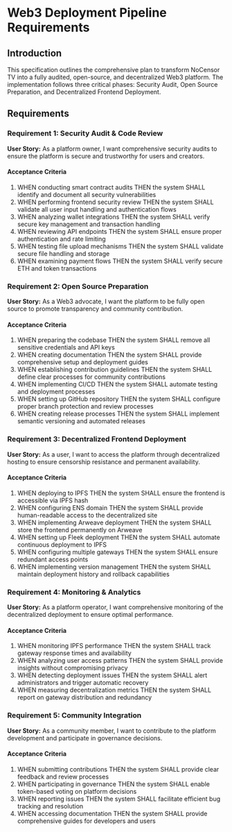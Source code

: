 # Web3 Deployment Pipeline Requirements

## Introduction

This specification outlines the comprehensive plan to transform NoCensor TV into a fully audited, open-source, and decentralized Web3 platform. The implementation follows three critical phases: Security Audit, Open Source Preparation, and Decentralized Frontend Deployment.

## Requirements

### Requirement 1: Security Audit & Code Review

**User Story:** As a platform owner, I want comprehensive security audits to ensure the platform is secure and trustworthy for users and creators.

#### Acceptance Criteria

1. WHEN conducting smart contract audits THEN the system SHALL identify and document all security vulnerabilities
2. WHEN performing frontend security review THEN the system SHALL validate all user input handling and authentication flows
3. WHEN analyzing wallet integrations THEN the system SHALL verify secure key management and transaction handling
4. WHEN reviewing API endpoints THEN the system SHALL ensure proper authentication and rate limiting
5. WHEN testing file upload mechanisms THEN the system SHALL validate secure file handling and storage
6. WHEN examining payment flows THEN the system SHALL verify secure ETH and token transactions

### Requirement 2: Open Source Preparation

**User Story:** As a Web3 advocate, I want the platform to be fully open source to promote transparency and community contribution.

#### Acceptance Criteria

1. WHEN preparing the codebase THEN the system SHALL remove all sensitive credentials and API keys
2. WHEN creating documentation THEN the system SHALL provide comprehensive setup and deployment guides
3. WHEN establishing contribution guidelines THEN the system SHALL define clear processes for community contributions
4. WHEN implementing CI/CD THEN the system SHALL automate testing and deployment processes
5. WHEN setting up GitHub repository THEN the system SHALL configure proper branch protection and review processes
6. WHEN creating release processes THEN the system SHALL implement semantic versioning and automated releases

### Requirement 3: Decentralized Frontend Deployment

**User Story:** As a user, I want to access the platform through decentralized hosting to ensure censorship resistance and permanent availability.

#### Acceptance Criteria

1. WHEN deploying to IPFS THEN the system SHALL ensure the frontend is accessible via IPFS hash
2. WHEN configuring ENS domain THEN the system SHALL provide human-readable access to the decentralized site
3. WHEN implementing Arweave deployment THEN the system SHALL store the frontend permanently on Arweave
4. WHEN setting up Fleek deployment THEN the system SHALL automate continuous deployment to IPFS
5. WHEN configuring multiple gateways THEN the system SHALL ensure redundant access points
6. WHEN implementing version management THEN the system SHALL maintain deployment history and rollback capabilities

### Requirement 4: Monitoring & Analytics

**User Story:** As a platform operator, I want comprehensive monitoring of the decentralized deployment to ensure optimal performance.

#### Acceptance Criteria

1. WHEN monitoring IPFS performance THEN the system SHALL track gateway response times and availability
2. WHEN analyzing user access patterns THEN the system SHALL provide insights without compromising privacy
3. WHEN detecting deployment issues THEN the system SHALL alert administrators and trigger automatic recovery
4. WHEN measuring decentralization metrics THEN the system SHALL report on gateway distribution and redundancy

### Requirement 5: Community Integration

**User Story:** As a community member, I want to contribute to the platform development and participate in governance decisions.

#### Acceptance Criteria

1. WHEN submitting contributions THEN the system SHALL provide clear feedback and review processes
2. WHEN participating in governance THEN the system SHALL enable token-based voting on platform decisions
3. WHEN reporting issues THEN the system SHALL facilitate efficient bug tracking and resolution
4. WHEN accessing documentation THEN the system SHALL provide comprehensive guides for developers and users